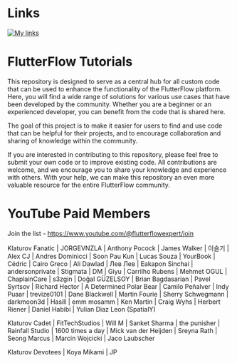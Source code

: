 # Links

[![My links](https://img.shields.io/badge/-My%20Links-purple?style=for-the-badge&logo=linktree&logoColor=white)](https://linktr.ee/klaturov)

# FlutterFlow Tutorials

This repository is designed to serve as a central hub for all custom code that can be used to enhance the functionality of the FlutterFlow platform. Here, you will find a wide range of solutions for various use cases that have been developed by the community. Whether you are a beginner or an experienced developer, you can benefit from the code that is shared here.

The goal of this project is to make it easier for users to find and use code that can be helpful for their projects, and to encourage collaboration and sharing of knowledge within the community.

If you are interested in contributing to this repository, please feel free to submit your own code or to improve existing code. All contributions are welcome, and we encourage you to share your knowledge and experience with others. With your help, we can make this repository an even more valuable resource for the entire FlutterFlow community.

# YouTube Paid Members

Join the list - https://www.youtube.com/@flutterflowexpert/join

Klaturov Fanatic
| JORGEVNZLA
| Anthony Pocock
| James Walker
| 이슬기
| Alex CJ
| Andres Dominicci
| Soon Pau Kun
| Lucas Souza
| YourBook
| Cédric
| Cairo Greco
| Ali Dawlad
| Лев Лев
| Eakapon Sinchai
| andersonprivate
| Stigmata
| DM
| Giyu
| Carrilho Rubens
| Mehmet OGUL
| ChaplainCare
| s3zgin
| Doğal GÜZELSOY
| Brian Bagdasarian
| Pavel Syrtsov
| Richard Hector
| A Determined Polar Bear
| Camilo Peñalver
| Indy Puaar
| trevize0101
| Dane Blackwell
| Martin Fourie
| Sherry Schwegmann
| darkmoon3d
| Hasill
| emm mosamm
| Ken Martin
| Craig Wyhs
| Herbert Riener
| Daniel Habibi
| Yulian Diaz Leon (SpatialY)

Klaturov Cadet
| FitTechStudios
| Will M
| Sanket Sharma
| the punisher
| Rainfall Studio
| 1600 times a day
| Mick van der Heijden
| Sreyna Rath
| Seong Marcus
| Marcin Wojcicki
| Jaco Laubscher

Klaturov Devotees
| Koya Mikami
| JP
